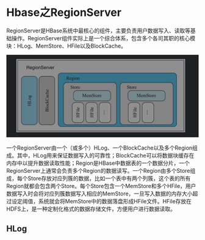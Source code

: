 # Hbase之RegionServer
RegionServer是HBase系统中最核心的组件，主要负责用户数据写入、读取等基础操作。RegionServer组件实际上是一个综合体系，包含多个各司其职的核心模块：HLog、MemStore、HFile以及BlockCache。

![啡海报](
  ./regionserver.png)


  一个RegionServer由一个（或多个）HLog、一个BlockCache以及多个Region组成。其中，HLog用来保证数据写入的可靠性；BlockCache可以将数据块缓存在内存中以提升数据读取性能；Region是HBase中数据表的一个数据分片，一个RegionServer上通常会负责多个Region的数据读写。一个Region由多个Store组成，每个Store存放对应列簇的数据，比如一个表中有两个列簇，这个表的所有Region就都会包含两个Store。每个Store包含一个MemStore和多个HFile，用户数据写入时会将对应列簇数据写入相应的MemStore，一旦写入数据的内存大小超过设定阈值，系统就会将MemStore中的数据落盘形成HFile文件。HFile存放在HDFS上，是一种定制化格式的数据存储文件，方便用户进行数据读取。

## HLog
